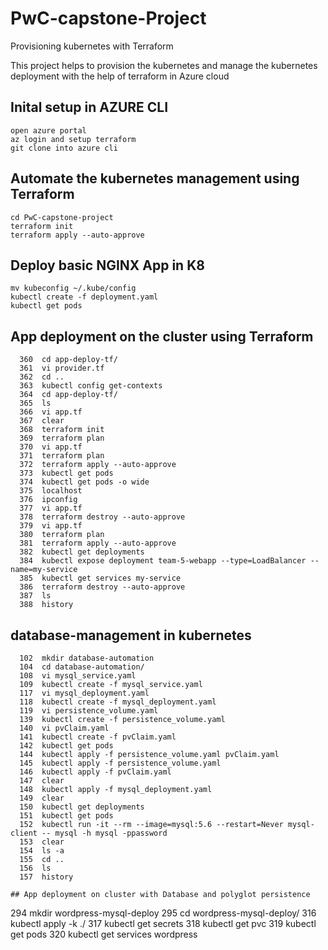 # PwC-capstone-Project
Provisioning kubernetes with Terraform

This project helps to provision the kubernetes and manage the kubernetes deployment with the help of terraform in Azure cloud

## Inital setup in AZURE CLI
```
open azure portal
az login and setup terraform
git clone into azure cli

```
## Automate the kubernetes management using Terraform
```
cd PwC-capstone-project
terraform init
terraform apply --auto-approve

```
## Deploy basic NGINX App in K8

```
mv kubeconfig ~/.kube/config
kubectl create -f deployment.yaml
kubectl get pods

```

## App deployment on the cluster using Terraform
```
  360  cd app-deploy-tf/
  361  vi provider.tf
  362  cd ..
  363  kubectl config get-contexts
  364  cd app-deploy-tf/
  365  ls
  366  vi app.tf
  367  clear
  368  terraform init
  369  terraform plan
  370  vi app.tf
  371  terraform plan
  372  terraform apply --auto-approve
  373  kubectl get pods
  374  kubectl get pods -o wide
  375  localhost
  376  ipconfig
  377  vi app.tf
  378  terraform destroy --auto-approve
  379  vi app.tf
  380  terraform plan
  381  terraform apply --auto-approve
  382  kubectl get deployments
  384  kubectl expose deployment team-5-webapp --type=LoadBalancer --name=my-service
  385  kubectl get services my-service
  386  terraform destroy --auto-approve
  387  ls
  388  history

```
## database-management in kubernetes

```
  102  mkdir database-automation
  104  cd database-automation/
  108  vi mysql_service.yaml 
  109  kubectl create -f mysql_service.yaml
  117  vi mysql_deployment.yaml
  118  kubectl create -f mysql_deployment.yaml
  119  vi persistence_volume.yaml 
  139  kubectl create -f persistence_volume.yaml 
  140  vi pvClaim.yaml
  141  kubectl create -f pvClaim.yaml 
  142  kubectl get pods
  144  kubectl apply -f persistence_volume.yaml pvClaim.yaml 
  145  kubectl apply -f persistence_volume.yaml
  146  kubectl apply -f pvClaim.yaml 
  147  clear
  148  kubectl apply -f mysql_deployment.yaml 
  149  clear
  150  kubectl get deployments
  151  kubectl get pods
  152  kubectl run -it --rm --image=mysql:5.6 --restart=Never mysql-client -- mysql -h mysql -ppassword
  153  clear
  154  ls -a
  155  cd ..
  156  ls
  157  history

## App deployment on cluster with Database and polyglot persistence

```
  294  mkdir wordpress-mysql-deploy
  295  cd wordpress-mysql-deploy/
  316  kubectl apply -k ./
  317  kubectl get secrets
  318  kubectl get pvc
  319  kubectl get pods
  320  kubectl get services wordpress
```
